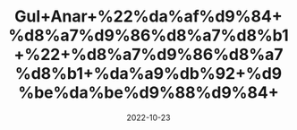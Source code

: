 ---
title: 'Gul+Anar+%22%da%af%d9%84+%d8%a7%d9%86%d8%a7%d8%b1+%22+%d8%a7%d9%86%d8%a7%d8%b1+%da%a9%db%92+%d9%be%da%be%d9%88%d9%84+'
date: '2022-10-23' 
metatag: '' 
inventory: '0' 
draft: false 
# meta description 
shortDescripton: 'Dried+Pomegranate+Flower%22+It+controls+Blood+Sugar+Level+and+helps+Boost+Immunity.'
description: 'Flower+%d9%be%da%be%d9%88%d9%84'
longdescription: ''
featured: True
# product Price
price: '30.0'
# Product Short Description
shortDescription: 'Dried+Pomegranate+Flower%22+It+controls+Blood+Sugar+Level+and+helps+Boost+Immunity.'
productID: '608D5EFE-962C-ED11-9968-005056B3A416'
type: 'products'
category: 'Flower+%d9%be%da%be%d9%88%d9%84' 
thumnailproduct: 'https://eraconnect.blob.core.windows.net/product-images/aminsaddiquidawakhana/608D5EFE-962C-ED11-9968-005056B3A416.webp' 
images:
  - image: 'https://eraconnect.blob.core.windows.net/product-images/aminsaddiquidawakhana/608D5EFE-962C-ED11-9968-005056B3A416.webp'  
Variants:
---